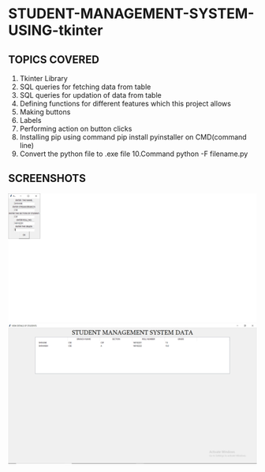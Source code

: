 # STUDENT-MANAGEMENT-SYSTEM-USING-tkinter
## TOPICS COVERED
 1. Tkinter Library
 2. SQL queries for fetching data from table
 3. SQL queries for updation of data from table
 4. Defining functions for different features which this project allows
 5. Making buttons
 6. Labels
 7. Performing action on button clicks
 8. Installing pip using command pip install pyinstaller on CMD(command line)
 9. Convert the python file to .exe file
 10.Command python -F filename.py
 
## SCREENSHOTS
![image](https://github.com/shivank30/STUDENT-MANAGEMENT-SYSTEM-USING-tkinter/blob/master/stu_man.png)
![image](https://github.com/shivank30/STUDENT-MANAGEMENT-SYSTEM-USING-tkinter/blob/master/Screenshot%20(35).png)
